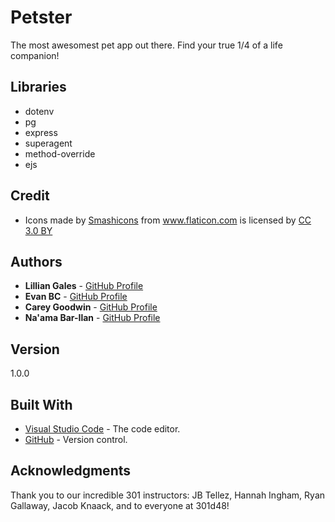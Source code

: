 # Petster
The most awesomest pet app out there. Find your true 1/4 of a life companion!

## Libraries
* dotenv
* pg
* express 
* superagent 
* method-override
* ejs

## Credit
* Icons made by <a href="https://www.flaticon.com/authors/smashicons" title="Smashicons">Smashicons</a> from <a href="https://www.flaticon.com/"                 title="Flaticon">www.flaticon.com</a> is licensed by <a href="http://creativecommons.org/licenses/by/3.0/"                 title="Creative Commons BY 3.0" target="_blank">CC 3.0 BY</a>

## Authors
* **Lillian Gales** - [GitHub Profile](https://github.com/lillielise)
* **Evan BC** - [GitHub Profile](https://github.com/EvanBC1)
* **Carey Goodwin** - [GitHub Profile](https://github.com/CareyEG)
* **Na'ama Bar-Ilan** - [GitHub Profile](https://github.com/NaamaBarIlan)

## Version 
1.0.0 

## Built With
* [Visual Studio Code](https://code.visualstudio.com/) - The code editor.
* [GitHub](https://github.com/) -  Version control.


## Acknowledgments
Thank you to our incredible 301 instructors: JB Tellez, Hannah Ingham, Ryan Gallaway, Jacob Knaack, and to everyone at 301d48!
